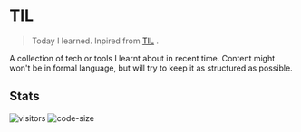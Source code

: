 # TIL

> Today I learned. Inpired from [TIL](https://github.com/jbranchaud/til) .


A collection of tech or tools I learnt about in recent time. Content might won't be in formal language, but will try to keep it as structured as possible.

## Stats
![visitors](https://visitor-badge.glitch.me/badge?page_id=jayeshathila.til)	![code-size](https://img.shields.io/github/languages/code-size/jayeshathila/til)